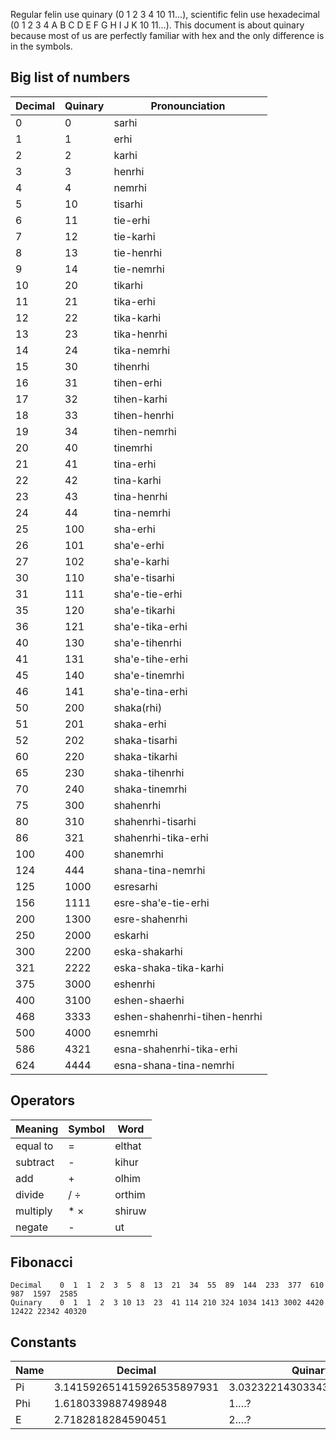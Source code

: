Regular felin use quinary (0 1 2 3 4 10 11...), scientific felin use hexadecimal (0 1 2 3 4 A B C D E F G H I J K 10 11...). This document is about quinary because most of us are perfectly familiar with hex and the only difference is in the symbols.

## Big list of numbers
| Decimal | Quinary | Pronounciation               |
| ------- | ------- | ---------------------------- |
| 0       | 0       | sarhi                        |
| 1       | 1       | erhi                         |
| 2       | 2       | karhi                        |
| 3       | 3       | henrhi                       |
| 4       | 4       | nemrhi                       |
| 5       | 10      | tisarhi                      |
| 6       | 11      | tie-erhi                     |
| 7       | 12      | tie-karhi                    |
| 8       | 13      | tie-henrhi                   |
| 9       | 14      | tie-nemrhi                   |
| 10      | 20      | tikarhi                      |
| 11      | 21      | tika-erhi                    |
| 12      | 22      | tika-karhi                   |
| 13      | 23      | tika-henrhi                  |
| 14      | 24      | tika-nemrhi                  |
| 15      | 30      | tihenrhi                     |
| 16      | 31      | tihen-erhi                   |
| 17      | 32      | tihen-karhi                  |
| 18      | 33      | tihen-henrhi                 |
| 19      | 34      | tihen-nemrhi                 |
| 20      | 40      | tinemrhi                     |
| 21      | 41      | tina-erhi                    |
| 22      | 42      | tina-karhi                   |
| 23      | 43      | tina-henrhi                  |
| 24      | 44      | tina-nemrhi                  |
| 25      | 100     | sha-erhi                     |
| 26      | 101     | sha'e-erhi                   |
| 27      | 102     | sha'e-karhi                  |
| 30      | 110     | sha'e-tisarhi                |
| 31      | 111     | sha'e-tie-erhi               |
| 35      | 120     | sha'e-tikarhi                |
| 36      | 121     | sha'e-tika-erhi              |
| 40      | 130     | sha'e-tihenrhi               |
| 41      | 131     | sha'e-tihe-erhi              |
| 45      | 140     | sha'e-tinemrhi               |
| 46      | 141     | sha'e-tina-erhi              |
| 50      | 200     | shaka(rhi)                   |
| 51      | 201     | shaka-erhi                   |
| 52      | 202     | shaka-tisarhi                |
| 60      | 220     | shaka-tikarhi                |
| 65      | 230     | shaka-tihenrhi               |
| 70      | 240     | shaka-tinemrhi               |
| 75      | 300     | shahenrhi                    |
| 80      | 310     | shahenrhi-tisarhi            |
| 86      | 321     | shahenrhi-tika-erhi          |
| 100     | 400     | shanemrhi                    |
| 124     | 444     | shana-tina-nemrhi            |
| 125     | 1000    | esresarhi                    |
| 156     | 1111    | esre-sha'e-tie-erhi          |
| 200     | 1300    | esre-shahenrhi               |
| 250     | 2000    | eskarhi                      |
| 300     | 2200    | eska-shakarhi                |
| 321     | 2222    | eska-shaka-tika-karhi        |
| 375     | 3000    | eshenrhi                     |
| 400     | 3100    | eshen-shaerhi                |
| 468     | 3333    | eshen-shahenrhi-tihen-henrhi |
| 500     | 4000    | esnemrhi                     |
| 586     | 4321    | esna-shahenrhi-tika-erhi     |
| 624     | 4444    | esna-shana-tina-nemrhi       |

## Operators

| Meaning  | Symbol | Word   |
| -------- | ------ | ------ |
| equal to | =      | elthat |
| subtract | -      | kihur  |
| add      | +      | olhim  |
| divide   | / ÷    | orthim |
| multiply | * ×    | shiruw |
| negate   | -      | ut     |

## Fibonacci

```
Decimal    0  1  1  2  3  5  8  13  21  34  55  89  144  233  377  610   987  1597  2585
Quinary    0  1  1  2  3 10 13  23  41 114 210 324 1034 1413 3002 4420 12422 22342 40320
```

## Constants
| Name | Decimal                    | Quinary                    |
| ---- | -------------------------- | -------------------------- |
| Pi   | 3.141592651415926535897931 | 3.032322143033432411241224 |
| Phi  | 1.6180339887498948         | 1.…?                       |
| E    | 2.7182818284590451         | 2.…?                       |

